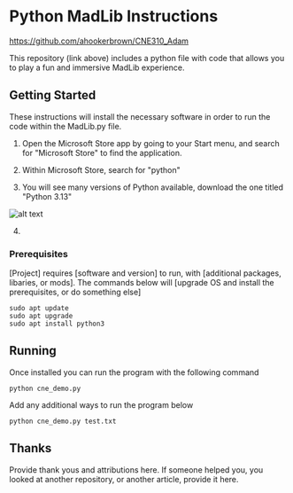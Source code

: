 # Python MadLib Instructions

https://github.com/ahookerbrown/CNE310_Adam

This repository (link above) includes a python file with code that allows you to play a fun and immersive MadLib experience.

## Getting Started

These instructions will install the necessary software in order to run the code within the MadLib.py file.

1. Open the Microsoft Store app by going to your Start menu, and search for "Microsoft Store" to find the application.

2. Within Microsoft Store, search for "python"

3. You will see many versions of Python available, download the one titled "Python 3.13"

![alt text](https://imgur.com/a/MiFNBqz)

4. 

### Prerequisites

[Project] requires [software and version] to run, with [additional packages, libaries, or mods]. The commands below will [upgrade OS and install the prerequisites, or do something else]

```
sudo apt update
sudo apt upgrade
sudo apt install python3
```

## Running
Once installed you can run the program with the following command

```
python cne_demo.py
```

Add any additional ways to run the program below

```
python cne_demo.py test.txt
```

## Thanks
Provide thank yous and attributions here. If someone helped you, you looked at another repository, or another article, provide it here.
